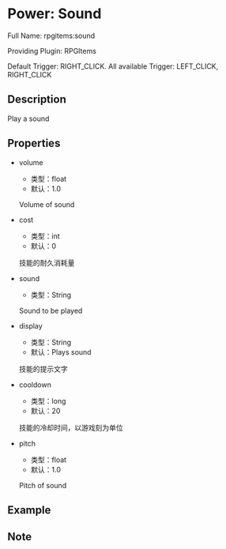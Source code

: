 # Power: Sound

<!-- 本文件是通过游戏内 `/rpgitem gen-wiki` 命令生成的。 -->
<!-- 请只在对应的 "beginCustomXXXX" 与 "endCustomXXXX" 间编辑。  -->
<!-- 如果您想修改技能或其属性的描述， -->
<!-- 请修改 "resources/lang/zh_CN.yml" 中对应的项。 -->

Full Name: rpgitems:sound

Providing Plugin: RPGItems

Default Trigger: RIGHT_CLICK. All available Trigger: LEFT_CLICK, RIGHT_CLICK


<!-- beginCustomHeader -->
<!-- endCustomHeader -->

## Description

Play a sound
<!-- beginCustomDescription -->
<!-- endCustomDescription -->

## Properties

* volume

  * 类型：float
  * 默认：1.0

  Volume of sound

* cost

  * 类型：int
  * 默认：0

  技能的耐久消耗量

* sound

  * 类型：String

  Sound to be played

* display

  * 类型：String
  * 默认：Plays sound

  技能的提示文字

* cooldown

  * 类型：long
  * 默认：20

  技能的冷却时间，以游戏刻为单位

* pitch

  * 类型：float
  * 默认：1.0

  Pitch of sound


<!-- beginCustomProperties -->
<!-- endCustomProperties -->

## Example

<!-- beginCustomExample -->
<!-- endCustomExample -->

## Note

<!-- beginCustomNote -->
<!-- endCustomNote -->